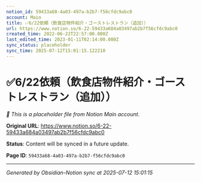 ```yaml
---
notion_id: 59433a68-4a03-497a-b2b7-f56cfdc9abc0
account: Main
title: ✅6/22依頼（飲食店物件紹介・ゴーストレストラン（追加））
url: https://www.notion.so/6-22-59433a684a03497ab2b7f56cfdc9abc0
created_time: 2022-06-22T22:57:00.000Z
last_edited_time: 2023-01-11T02:14:00.000Z
sync_status: placeholder
sync_time: 2025-07-12T15:01:15.122210
---
```


# ✅6/22依頼（飲食店物件紹介・ゴーストレストラン（追加））

*🔄 This is a placeholder file from Notion Main account.*

**Original URL**: https://www.notion.so/6-22-59433a684a03497ab2b7f56cfdc9abc0

**Status**: Content will be synced in a future update.

**Page ID**: `59433a68-4a03-497a-b2b7-f56cfdc9abc0`

---

*Generated by Obsidian-Notion sync at 2025-07-12 15:01:15*
